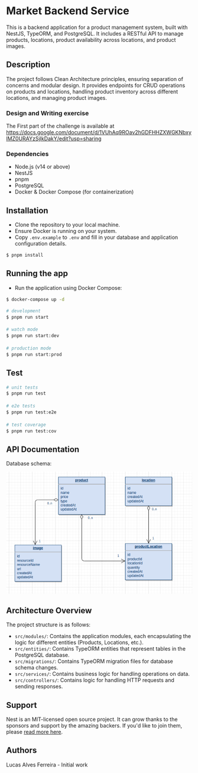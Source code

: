 # Market Backend Service

This is a backend application for a product management system, built with NestJS, TypeORM, and PostgreSQL. It includes a RESTful API to manage products, locations, product availability across locations, and product images.

## Description

The project follows Clean Architecture principles, ensuring separation of concerns and modular design. It provides endpoints for CRUD operations on products and locations, handling product inventory across different locations, and managing product images.

### Design and Writing exercise

The First part of the challenge is available at https://docs.google.com/document/d/1VUhAq9ROav2hGDFHHZXWGKNbxylMZ0URAYzSjIkDakY/edit?usp=sharing

### Dependencies

- Node.js (v14 or above)
- NestJS
- pnpm
- PostgreSQL
- Docker & Docker Compose (for containerization)

## Installation

- Clone the repository to your local machine.
- Ensure Docker is running on your system.
- Copy `.env.example` to `.env` and fill in your database and application configuration details.

```bash
$ pnpm install
```

## Running the app

- Run the application using Docker Compose:

```bash
$ docker-compose up -d
```

```bash
# development
$ pnpm run start

# watch mode
$ pnpm run start:dev

# production mode
$ pnpm run start:prod
```

## Test

```bash
# unit tests
$ pnpm run test

# e2e tests
$ pnpm run test:e2e

# test coverage
$ pnpm run test:cov
```

## API Documentation

Database schema:

![Alt text](database2.png)

## Architecture Overview

The project structure is as follows:

- `src/modules/`: Contains the application modules, each encapsulating the logic for different entities (Products, Locations, etc.).
- `src/entities/`: Contains TypeORM entities that represent tables in the PostgreSQL database.
- `src/migrations/`: Contains TypeORM migration files for database schema changes.
- `src/services/`: Contains business logic for handling operations on data.
- `src/controllers/`: Contains logic for handling HTTP requests and sending responses.

## Support

Nest is an MIT-licensed open source project. It can grow thanks to the sponsors and support by the amazing backers. If you'd like to join them, please [read more here](https://docs.nestjs.com/support).

## Authors

Lucas Alves Ferreira - Initial work
